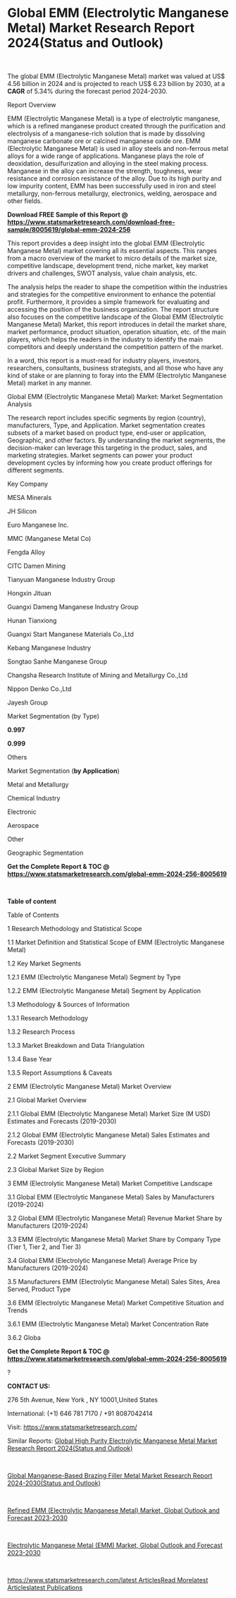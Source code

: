 <h1>Global EMM (Electrolytic Manganese Metal) Market Research Report 2024(Status and Outlook)</h1><br/><p>The global EMM (Electrolytic Manganese Metal) market was valued at US$ 4.56 billion in 2024 and is projected to reach US$ 6.23 billion by 2030, at a <strong>CAGR</strong> of 5.34% during the forecast period 2024-2030.</p>
 
 
 
 <p>Report Overview</p>
 
 
 
 <p>EMM (Electrolytic Manganese Metal) is a type of electrolytic manganese, which is a refined manganese product created through the purification and electrolysis of a manganese-rich solution that is made by dissolving manganese carbonate ore or calcined manganese oxide ore. EMM (Electrolytic Manganese Metal) is used in alloy steels and non-ferrous metal alloys for a wide range of applications. Manganese plays the role of deoxidation, desulfurization and alloying in the steel making process. Manganese in the alloy can increase the strength, toughness, wear resistance and corrosion resistance of the alloy. Due to its high purity and low impurity content, EMM has been successfully used in iron and steel metallurgy, non-ferrous metallurgy, electronics, welding, aerospace and other fields.</p>
 
 
 
 <p><strong>Download FREE Sample of this Report @ <a href="https://www.statsmarketresearch.com/download-free-sample/8005619/global-emm-2024-256">https://www.statsmarketresearch.com/download-free-sample/8005619/global-emm-2024-256</a></strong></p>
 
 
 
 <p>This report provides a deep insight into the global EMM (Electrolytic Manganese Metal) market covering all its essential aspects. This ranges from a macro overview of the market to micro details of the market size, competitive landscape, development trend, niche market, key market drivers and challenges, SWOT analysis, value chain analysis, etc.</p>
 
 
 
 <p>The analysis helps the reader to shape the competition within the industries and strategies for the competitive environment to enhance the potential profit. Furthermore, it provides a simple framework for evaluating and accessing the position of the business organization. The report structure also focuses on the competitive landscape of the Global EMM (Electrolytic Manganese Metal) Market, this report introduces in detail the market share, market performance, product situation, operation situation, etc. of the main players, which helps the readers in the industry to identify the main competitors and deeply understand the competition pattern of the market.</p>
 
 
 
 <p>In a word, this report is a must-read for industry players, investors, researchers, consultants, business strategists, and all those who have any kind of stake or are planning to foray into the EMM (Electrolytic Manganese Metal) market in any manner.</p>
 
 
 
 <p>Global EMM (Electrolytic Manganese Metal) Market: Market Segmentation Analysis</p>
 
 
 
 <p>The research report includes specific segments by region (country), manufacturers, Type, and Application. Market segmentation creates subsets of a market based on product type, end-user or application, Geographic, and other factors. By understanding the market segments, the decision-maker can leverage this targeting in the product, sales, and marketing strategies. Market segments can power your product development cycles by informing how you create product offerings for different segments.</p>
 
 
 
 <p>Key Company</p>
 
 
 
 <p>MESA Minerals</p>
 
 
 
 <p>JH Silicon</p>
 
 
 
 <p>Euro Manganese Inc.</p>
 
 
 
 <p>MMC (Manganese Metal Co)</p>
 
 
 
 <p>Fengda Alloy</p>
 
 
 
 <p>CITC Damen Mining</p>
 
 
 
 <p>Tianyuan Manganese Industry Group</p>
 
 
 
 <p>Hongxin Jituan</p>
 
 
 
 <p>Guangxi Dameng Manganese Industry Group</p>
 
 
 
 <p>Hunan Tianxiong</p>
 
 
 
 <p>Guangxi Start Manganese Materials Co.,Ltd</p>
 
 
 
 <p>Kebang Manganese Industry</p>
 
 
 
 <p>Songtao Sanhe Manganese Group</p>
 
 
 
 <p>Changsha Research Institute of Mining and Metallurgy Co.,Ltd</p>
 
 
 
 <p>Nippon Denko Co.,Ltd</p>
 
 
 
 <p>Jayesh Group</p>
 
 
 
 <p>Market Segmentation (by Type)</p>
 
 
 
 <p><strong>0.997</strong></p>
 
 
 
 <p><strong>0.999</strong></p>
 
 
 
 <p>Others</p>
 
 
 
 <p>Market Segmentation (<strong>by Application</strong>)</p>
 
 
 
 <p>Metal and Metallurgy</p>
 
 
 
 <p>Chemical Industry</p>
 
 
 
 <p>Electronic</p>
 
 
 
 <p>Aerospace</p>
 
 
 
 <p>Other</p>
 
 
 
 <p>Geographic Segmentation</p>
 
 
 
 <div><b>Get the Complete Report & TOC @ <a href="https://www.statsmarketresearch.com/global-emm-2024-256-8005619">https://www.statsmarketresearch.com/global-emm-2024-256-8005619</a></b></div>
 
 
 
 <p><br />
 
 <b>Table of content</b></p>
 
 
 
 <p>Table of Contents<br />
 
 1 Research Methodology and Statistical Scope<br />
 
 1.1 Market Definition and Statistical Scope of EMM (Electrolytic Manganese Metal)<br />
 
 1.2 Key Market Segments<br />
 
 1.2.1 EMM (Electrolytic Manganese Metal) Segment by Type<br />
 
 1.2.2 EMM (Electrolytic Manganese Metal) Segment by Application<br />
 
 1.3 Methodology & Sources of Information<br />
 
 1.3.1 Research Methodology<br />
 
 1.3.2 Research Process<br />
 
 1.3.3 Market Breakdown and Data Triangulation<br />
 
 1.3.4 Base Year<br />
 
 1.3.5 Report Assumptions & Caveats<br />
 
 2 EMM (Electrolytic Manganese Metal) Market Overview<br />
 
 2.1 Global Market Overview<br />
 
 2.1.1 Global EMM (Electrolytic Manganese Metal) Market Size (M USD) Estimates and Forecasts (2019-2030)<br />
 
 2.1.2 Global EMM (Electrolytic Manganese Metal) Sales Estimates and Forecasts (2019-2030)<br />
 
 2.2 Market Segment Executive Summary<br />
 
 2.3 Global Market Size by Region<br />
 
 3 EMM (Electrolytic Manganese Metal) Market Competitive Landscape<br />
 
 3.1 Global EMM (Electrolytic Manganese Metal) Sales by Manufacturers (2019-2024)<br />
 
 3.2 Global EMM (Electrolytic Manganese Metal) Revenue Market Share by Manufacturers (2019-2024)<br />
 
 3.3 EMM (Electrolytic Manganese Metal) Market Share by Company Type (Tier 1, Tier 2, and Tier 3)<br />
 
 3.4 Global EMM (Electrolytic Manganese Metal) Average Price by Manufacturers (2019-2024)<br />
 
 3.5 Manufacturers EMM (Electrolytic Manganese Metal) Sales Sites, Area Served, Product Type<br />
 
 3.6 EMM (Electrolytic Manganese Metal) Market Competitive Situation and Trends<br />
 
 3.6.1 EMM (Electrolytic Manganese Metal) Market Concentration Rate<br />
 
 3.6.2 Globa</p>
 
 
 
 <div><b>Get the Complete Report & TOC @ <a href="https://www.statsmarketresearch.com/global-emm-2024-256-8005619">https://www.statsmarketresearch.com/global-emm-2024-256-8005619</a></b></div>
 
 
 
 <p>? </p>
 
 
 
 <p><b>CONTACT US:</b><br />
 
 276 5th Avenue, New York , NY 10001,United States<br />
 
 International: (+1) 646 781 7170 / +91 8087042414<br />
 
 Visit: <a href="https://www.statsmarketresearch.com/">https://www.statsmarketresearch.com/</a><br />
 
 Similar Reports: <a href="https://www.statsmarketresearch.com/global-emm-2024-256-8005619">Global High Purity Electrolytic Manganese Metal Market Research Report 2024(Status and Outlook)</a><br />
 
 <br />
 
 <a href="https://www.statsmarketresearch.com/global-emm-2024-256-8005619">Global Manganese-Based Brazing Filler Metal Market Research Report 2024-2030(Status and Outlook)</a><br />
 
 <br />
 
 <a href="https://www.statsmarketresearch.com/global-emm-2024-256-8005619">Refined EMM (Electrolytic Manganese Metal) Market, Global Outlook and Forecast 2023-2030</a><br />
 
 <br />
 
 <a href="https://www.statsmarketresearch.com/global-emm-2024-256-8005619">Electrolytic Manganese Metal (EMM) Market, Global Outlook and Forecast 2023-2030</a><br />
 
 <br />
 
 <a href="https://gyeongbokgung.com">https://www.statsmarketresearch.com/</a><a href="https://hallyeomaritime.com">latest Articles</a><a href="https://jingwansa.com">Read More</a><a href="https://nguoiviet.jp/">latest Articles</a><a href="https://www.intelmarketresearch.com/">latest Publications</a></p>